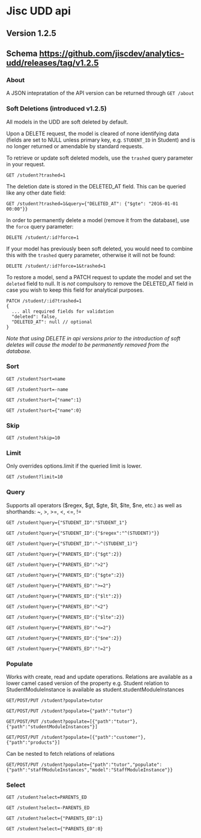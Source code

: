 # Jisc UDD api
## Version 1.2.5
## Schema https://github.com/jiscdev/analytics-udd/releases/tag/v1.2.5

### About

A JSON intepratation of the API version can be returned through `GET /about`


### Soft Deletions (introduced v1.2.5)

All models in the UDD are soft deleted by default.

Upon a DELETE request, the model is cleared of none identifying data (fields are set to NULL unless primary key, e.g. `STUDENT_ID` in Student) and is no longer returned or amendable by standard requests.

To retrieve or update soft deleted models, use the `trashed` query parameter in your request.

`GET /student?trashed=1`

The deletion date is stored in the DELETED_AT field. This can be queried like any other date field:

`GET /student?trashed=1&query={"DELETED_AT": {"$gte": "2016-01-01 00:00"}}`

In order to permanently delete a model (remove it from the database), use the `force` query parameter:

`DELETE /student/:id?force=1`

If your model has previously been soft deleted, you would need to combine this with the `trashed` query parameter, otherwise it will not be found:

`DELETE /student/:id?force=1&trashed=1`

To restore a model, send a PATCH request to update the model and set the `deleted` field to null. It is *not* compulsory to remove the DELETED_AT field in case you wish to keep this field for analytical purposes.

```
PATCH /student/:id?trashed=1
{
  ... all required fields for validation
  "deleted": false,
  "DELETED_AT": null // optional
}
```

_Note that using DELETE in api versions prior to the introduction of soft deletes will cause the model to be permanently removed from the database._

### Sort

`GET /student?sort=name`

`GET /student?sort=-name`

`GET /student?sort={"name":1}`

`GET /student?sort={"name":0}`


### Skip

`GET /student?skip=10`


### Limit
Only overrides options.limit if the queried limit is lower.

`GET /student?limit=10`


### Query
Supports all operators ($regex, $gt, $gte, $lt, $lte, $ne, etc.) as well as shorthands: ~, >, >=, <, <=, !=

`GET /student?query={"STUDENT_ID":"STUDENT_1"}`

`GET /student?query={"STUDENT_ID":{"$regex":"^(STUDENT)"}}`

`GET /student?query={"STUDENT_ID":"~^(STUDENT_1)"}`

`GET /student?query={"PARENTS_ED":{"$gt":2}}`

`GET /student?query={"PARENTS_ED":">2"}`

`GET /student?query={"PARENTS_ED":{"$gte":2}}`

`GET /student?query={"PARENTS_ED":">=2"}`

`GET /student?query={"PARENTS_ED":{"$lt":2}}`

`GET /student?query={"PARENTS_ED":"<2"}`

`GET /student?query={"PARENTS_ED":{"$lte":2}}`

`GET /student?query={"PARENTS_ED":"<=2"}`

`GET /student?query={"PARENTS_ED":{"$ne":2}}`

`GET /student?query={"PARENTS_ED":"!=2"}`


### Populate
Works with create, read and update operations.
Relations are available as a lower camel cased version of the property
e.g. Student relation to StudentModuleInstance is available as student.studentModuleInstances


`GET/POST/PUT /student?populate=tutor`

`GET/POST/PUT /student?populate={"path":"tutor"}`

`GET/POST/PUT /student?populate=[{"path":"tutor"},{"path":"studentModuleInstances"}]`

`GET/POST/PUT /student?populate=[{"path":"customer"},{"path":"products"}]`


Can be nested to fetch relations of relations

`GET/POST/PUT /student?populate={"path":"tutor","populate":{"path":"staffModuleInstances","model":"StaffModuleInstance"}}`

### Select
`GET /student?select=PARENTS_ED`

`GET /student?select=-PARENTS_ED`

`GET /student?select={"PARENTS_ED":1}`

`GET /student?select={"PARENTS_ED":0}`
